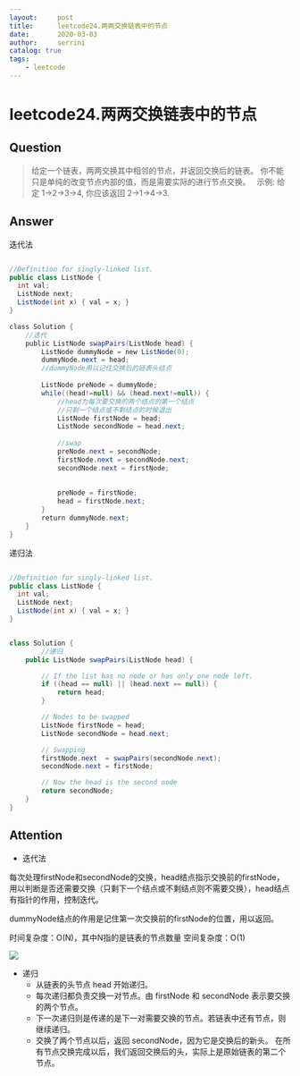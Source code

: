 ```yaml
---
layout:     post
title:      leetcode24.两两交换链表中的节点
date:       2020-03-03          
author:     serrini                 
catalog: true                       
tags:                               
    - leetcode
---
```

# leetcode24.两两交换链表中的节点

## Question

> 给定一个链表，两两交换其中相邻的节点，并返回交换后的链表。
> 你不能只是单纯的改变节点内部的值，而是需要实际的进行节点交换。
>  
> 示例:
> 给定 1->2->3->4, 你应该返回 2->1->4->3.


## Answer

迭代法

```java

//Definition for singly-linked list.
public class ListNode {
  int val;
  ListNode next;
  ListNode(int x) { val = x; }
}

class Solution {
	//迭代
    public ListNode swapPairs(ListNode head) {
        ListNode dummyNode = new ListNode(0);
        dummyNode.next = head;
        //dummyNode用以记住交换后的链表头结点
        
        ListNode preNode = dummyNode;
        while((head!=null) && (head.next!=null)) {
            //head为每次要交换的两个结点的第一个结点
            //只剩一个结点或不剩结点的时候退出
            ListNode firstNode = head;
            ListNode secondNode = head.next;
            
            //swap
            preNode.next = secondNode;
            firstNode.next = secondNode.next;
            secondNode.next = firstNode;
            
            
            preNode = firstNode;
            head = firstNode.next;
        }
        return dummyNode.next;
    }
}
```

递归法

```java

//Definition for singly-linked list.
public class ListNode {
  int val;
  ListNode next;
  ListNode(int x) { val = x; }
}


class Solution {
		//递归
    public ListNode swapPairs(ListNode head) {

        // If the list has no node or has only one node left.
        if ((head == null) || (head.next == null)) {
            return head;
        }

        // Nodes to be swapped
        ListNode firstNode = head;
        ListNode secondNode = head.next;

        // Swapping
        firstNode.next  = swapPairs(secondNode.next);
        secondNode.next = firstNode;

        // Now the head is the second node
        return secondNode;
    }
}
```

## Attention

* 迭代法

每次处理firstNode和secondNode的交换，head结点指示交换前的firstNode，用以判断是否还需要交换（只剩下一个结点或不剩结点则不需要交换），head结点有指针的作用，控制迭代。

dummyNode结点的作用是记住第一次交换前的firstNode的位置，用以返回。

时间复杂度：O(N)，其中N指的是链表的节点数量
空间复杂度：O(1) 

![](https://tva1.sinaimg.cn/large/00831rSTgy1gcgnmf5g1aj31e20u04ff.jpg)

* 递归
	* 从链表的头节点 head 开始递归。
	* 每次递归都负责交换一对节点。由 firstNode 和 secondNode 表示要交换的两个节点。
	* 下一次递归则是传递的是下一对需要交换的节点。若链表中还有节点，则继续递归。
	* 交换了两个节点以后，返回 secondNode，因为它是交换后的新头。
在所有节点交换完成以后，我们返回交换后的头，实际上是原始链表的第二个节点。


